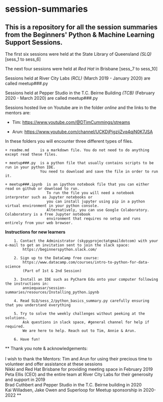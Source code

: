 # session-summaries

## This is a repository for all the session summaries from the Beginners' Python & Machine Learning Support Sessions.

The first six sessions were held at the State Library of Queensland *(SLQ)* [sess_1 to sess_6]

The next four sessions were held at *Red Hat* in Brisbane [sess_7 to sess_10]

Sessions held at River City Labs *(RCL)* (March 2019 - January 2020) are called meetup###.py

Sessions held at Pepper Studio in the T.C. Beirne Building *(TCB)* (February 2020 - March 2020) are called meetup###.py

Sessions hosted live on Youtube are in the folder *online* and the links to the mentors are:

 - Tim: https://www.youtube.com/@DTimCummings/streams

 - Arun: https://www.youtube.com/channel/UCKDjPjgzijZvq4qjN0K7JSA

In these folders you will encounter three different types of files.

    + readme.md     is a markdown file. You do not need to do anything except read these files.

    + meetup###.py  is a python file that usually contains scripts to be run in your python IDE. 
                    You need to download and save the file in order to run it.

    + meetup###.ipynb  is an ipython notebook file that you can either read on github or download to run.
                       To run the file you will need a notebook interpreter such as Jupyter notebooks or 
                       you can install jupyter using pip in a python virtual environment in your python console. 
                       Alternatively, you can use Google Colaboratory. Colaboratory is a free Jupyter notebook 
                       environment that requires no setup and runs entirely from your web browser.




**Instructions for new learners**

        1. Contact the Administrator (skypyprojectatgmaildotcom) with your e-mail to get an invitation sent to join the slack space:
            https://beginnerspython.slack.com/
                 
        2. Sign up to the DataCamp free course: 
            https://www.datacamp.com/courses/intro-to-python-for-data-science
            (Part of 1st & 2nd Session)
        
        3. Install an IDE such as PyCharm Edu onto your computer following the instructions in:
            anniequasar/session-summaries/resources/Installing_python.ipynb

        4. Read SLQ/sess_2/python_basics_summary.py carefully ensuring that you understand everything

        5. Try to solve the weekly challenges without peeking at the solutions.
            Ask questions in slack space, #general channel for help if required. 
            We are here to help. Reach out to Tim, Annie & Arun. 
        
        6. Have fun!


**  Thank you note & acknowledgements: 
<br>
<br>
I wish to thank the Mentors: Tim and Arun for using their precious time to volunteer and offer assistance at these sessions
<br>
Nikki and Red Hat Brisbane for providing meeting space in February 2019
<br>
Peta Ellis (CEO) and the entire team at River City Labs for their generosity and support in 2019
<br>
Brad Cuthbert and Pepper Studio in the T.C. Beirne building in 2020
<br>
Kai Willadsen, Jake Owen and Superloop for Meetup sponsorship in 2020-2022 ** 
<br>

